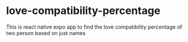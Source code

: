 # love-compatibility-percentage

This is react native expo app to find the love compatibility percentage of two person based on just names

